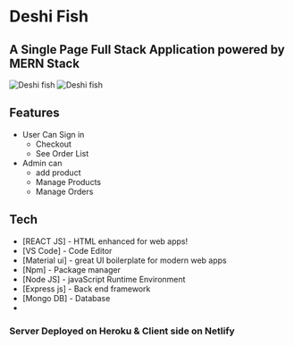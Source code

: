 # Deshi Fish

## A Single Page Full Stack Application powered by MERN Stack

![Deshi fish](https://i.ibb.co/9n0XkXS/Screenshot-2021-04-02-193338.png)
![Deshi fish](https://i.ibb.co/Bjt5k3V/Screenshot-2021-04-02-193450.png)

## Features

- User Can Sign in
  - Checkout
  - See Order List
- Admin can
  - add product
  - Manage Products
  - Manage Orders

## Tech

- [REACT JS] - HTML enhanced for web apps!
- [VS Code] - Code Editor
- [Material ui] - great UI boilerplate for modern web apps
- [Npm] - Package manager
- [Node JS] - javaScript Runtime Environment
- [Express js] - Back end framework
- [Mongo DB] - Database
-

### Server Deployed on Heroku & Client side on Netlify
